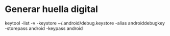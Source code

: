 # Generar huella digital

keytool -list -v -keystore ~/.android/debug.keystore -alias androiddebugkey -storepass android -keypass android

